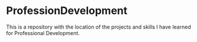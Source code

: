 # ProfessionDevelopment
This is a repository with the location of the projects and skills I have learned for Professional Development.
